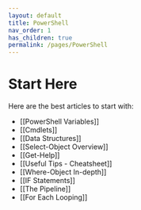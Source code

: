 ```yaml
---
layout: default
title: PowerShell
nav_order: 1
has_children: true
permalink: /pages/PowerShell
---
```


# Start Here
Here are the best articles to start with:

- [[PowerShell Variables]]
- [[Cmdlets]]
- [[Data Structures]]
- [[Select-Object Overview]]
- [[Get-Help]]
- [[Useful Tips - Cheatsheet]]
- [[Where-Object In-depth]]
- [[IF Statements]]
- [[The Pipeline]]
- [[For Each Looping]]

